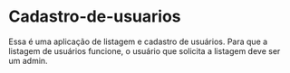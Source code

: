 
# Cadastro-de-usuarios
 
Essa é uma aplicação de listagem e cadastro de usuários. Para que a listagem de usuários funcione, o usuário que solicita a listagem deve ser um admin.